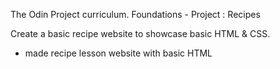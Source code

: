 The Odin Project curriculum.
Foundations - Project : Recipes

Create a basic recipe website to showcase basic HTML & CSS.

- made recipe lesson website with basic HTML
